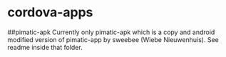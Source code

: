 # cordova-apps

##pimatic-apk
Currently only pimatic-apk which is a copy and android modified version of pimatic-app by sweebee (Wiebe Nieuwenhuis). See readme inside that folder.
